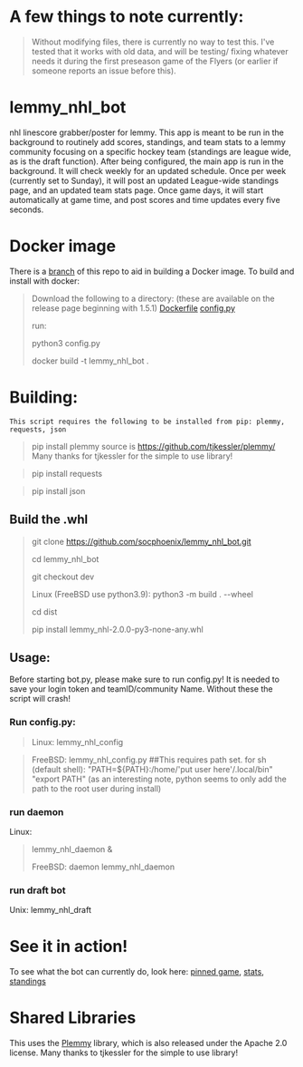 # A few things to note currently:

> Without modifying files, there is currently no way to test this. I've tested that it works with old data, and will be testing/
> fixing whatever needs it during the first preseason game of the Flyers (or earlier if someone reports an issue before this).


# lemmy_nhl_bot

nhl linescore grabber/poster for lemmy. This app is meant to be run in the background to routinely add scores, standings, and team
stats to a lemmy community focusing on a specific hockey team (standings are league wide, as is the draft function). After being
configured, the main app is run in the background. It will check weekly for an updated schedule. Once per week
(currently set to Sunday), it will post an updated League-wide standings page, and an updated team stats page. Once game days, it
will start automatically at game time, and post scores and time updates every five seconds.


# Docker image

There is a [branch](https://github.com/socphoenix/lemmy_nhl_bot/tree/docker) of this repo to aid in building a Docker image.
To build and install with docker:

> Download the following to a directory:
> (these are available on the release page beginning with 1.5.1)
> [Dockerfile](https://github.com/socphoenix/lemmy_nhl_bot/blob/c056d557951d1e9bae1ab602c22b9e5b7788c03b/Dockerfile)
> [config.py](https://github.com/socphoenix/lemmy_nhl_bot/blob/c056d557951d1e9bae1ab602c22b9e5b7788c03b/config.py)
>
> run:
>
> python3 config.py
>
> docker build -t lemmy_nhl_bot .


# Building:

    This script requires the following to be installed from pip: plemmy, requests, json

> pip install plemmy   source is https://github.com/tjkessler/plemmy/  Many thanks for tjkessler for the simple to use library!

> pip install requests

> pip install json


## Build the .whl
> git clone https://github.com/socphoenix/lemmy_nhl_bot.git
>
> cd lemmy_nhl_bot
>
> git checkout dev
>
> Linux (FreeBSD use python3.9): python3 -m build . --wheel
>
> cd dist
>
> pip install lemmy_nhl-2.0.0-py3-none-any.whl

## Usage:
Before starting bot.py, please make sure to run config.py! It is needed to save your login token and teamID/community Name. Without
these the script will crash!

### Run config.py:
> Linux: lemmy_nhl_config

>FreeBSD: lemmy_nhl_config.py ##This requires path set. for sh (default shell): "PATH=${PATH}:/home/'put user here'/.local/bin" "export PATH" (as an interesting note, python seems to only add the path to the root user during install)

### run daemon

Linux:
 > lemmy_nhl_daemon &
 >
 > FreeBSD:
 > daemon lemmy_nhl_daemon

### run draft bot

Unix: lemmy_nhl_draft


# See it in action!

To see what the bot can currently do, look here: [pinned game](https://enterprise.lemmy.ml/post/417088), [stats](https://enterprise.lemmy.ml/post/417090), [standings](https://enterprise.lemmy.ml/post/417089)


# Shared Libraries

This uses the [Plemmy](https://github.com/tjkessler/plemmy/) library, which is also released under the Apache 2.0 license.
Many thanks to tjkessler for the simple to use library!

